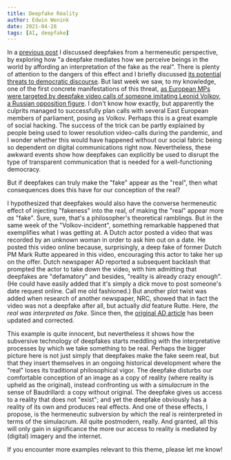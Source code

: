 ```yaml
---
title: Deepfake Reality
author: Edwin Wenink
date: 2021-04-28
tags: [AI, deepfake]
---
```


In a [previous post](/posts/37-deepfakes) I discussed deepfakes from a hermeneutic perspective, by exploring how "a deepfake mediates how we perceive beings in the world by affording an interpretation of the fake as the real". 
There is plenty of attention to the dangers of this effect and I briefly discussed [its potential threats to democratic discourse](http://localhost:1313/posts/37-deepfakes/#deepfakes-disrupting-democratic-discourse).
But last week we saw, to my knowledge, one of the first concrete manifestations of this threat, [as European MPs were targeted by deepfake video calls of someone imitating Leonid Volkov, a Russian opposition figure](https://www.theguardian.com/world/2021/apr/22/european-mps-targeted-by-deepfake-video-calls-imitating-russian-opposition).
I don't know how exactly, but apparently the culprits managed to successfully plan calls with several East European members of parliament, posing as Volkov. 
Perhaps this is a great example of social hacking.
The success of the trick can be partly explained by people being used to lower resolution video-calls during the pandemic, and I wonder whether this would have happened without our social fabric being so dependent on digital communications right now.
Nevertheless, these awkward events show how deepfakes can explicitly be used to disrupt the type of transparent communication that is needed for a well-functioning democracy.

But if deepfakes can truly make the "fake" appear as the "real", then what consequences does this have for our conception of the real?

I hypothesized that deepfakes would also have the converse hermeneutic effect of injecting "fakeness" into the real, of making the "real" appear more *as* "fake".
Sure, sure, that's a philosopher's theoretical ramblings.
But in the same week of the "Volkov-incident", something remarkable happened that exemplifies what I was getting at.
A Dutch actor posted a video that was recorded by an unknown woman in order to ask him out on a date.
He posted this video online because, surprisingly, a deep fake of former Dutch PM Mark Rutte appeared in this video, encouraging this actor to take her up on the offer.
Dutch newspaper AD reported a subsequent backlash that prompted the actor to take down the video, with him admitting that deepfakes are "defamatory" and besides, "reality is already crazy enough".
(He could have easily added that it's simply a dick move to post someone's date request online. Call me old fashioned.)
But another plot twist was added when research of another newspaper, NRC, showed that in fact the video was not a deepfake after all, but actually *did* feature Rutte.
Here, *the real was interpreted as fake*.
Since then, the [original AD article](https://www.ad.nl/tech/deepfake-video-van-rutte-die-een-acteur-aanraadt-om-op-date-te-gaan-blijkt-echt~a8241ae1/) has been updated and corrected.

This example is quite innocent, but nevertheless it shows how the subversive technology of deepfakes starts meddling with the interpretative processes by which we take something to be real.
Perhaps the bigger picture here is not just simply that deepfakes make the fake seem real, but that they insert themselves in an ongoing historical development where the "real" loses its traditional philosophical vigor.
The deepfake disturbs our comfortable conception of an image as a copy of reality (where reality is upheld as the original), instead confronting us with a *simulacrum* in the sense of Baudrillard: a copy without original.
The deepfake gives us access to a reality that does not "exist"; and yet the deepfake obviously has a reality of its own and produces real effects. 
And one of these effects, I propose, is the hermeneutic subversion by which the real is reinterpreted in terms of the simulacrum.
All quite postmodern, really.
And granted, all this will only gain in significance the more our access to reality is mediated by (digital) imagery and the internet. 

If you encounter more examples relevant to this theme, please let me know!
